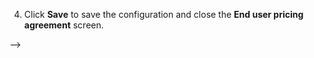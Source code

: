 <!-- # End user configuration

In this section, we will walk through the step-by-step process of creating an end user within the nGenue application. After you are done creating an end user, you will need to add their [address](create_end_user.md#create-an-end-user-address), set up a [sales contract](create_end_user.md#create-a-sales-contract) and [price agreement](./create_end_user.md#add-price-agreement), and add facilities to activate the account. Each of these steps is detailed in separate topics on this page.
<br><br>

> In this article, you'll be able to understand:<br>
    1. [How to create an end user](create_end_user.md#create-an-end-user)<br>
    2. [How to add address of an end user](create_end_user.md#create-an-end-user-address)<br>
    3. [How to add sales contract for an end user](create_end_user.md#create-an-end-user-sales-contract)<br>
    4. [How to add an end user pricing agreement](create_end_user.md#add-price-agreement-for-an-end-user)<br>
>

## Prerequisites

Before proceeding with the configuration of an end user, you must ensure the following prerequisites are met:

* You must have the required permissions to *add* or *modify* the **End user** screen within the application.

## Create an end user

To create an end user in nGenue, follow the below steps:

1.	In the **End user configuration** screen, click on the **Add an end user record** button. 
    ![add_user_record](images/end_user_4.png)
2. The table below provides detailed explanations for each field in the available in the **End user configuration** screen:

    *End user information*

    | Field name | Description |
    |------------|------------|
    | End user ID | A system-generated unique identifier assigned to the end user to track their account and transactions. |
    | Name | The full legal name of the end user or business entity associated with the account. |
    | Payment information | Displays payment-related details for the end user, including payment methods, terms, and history. |
    | LDC acct number | A unique identifier assigned by the Local Distribution Company (LDC) to track gas distribution for the end user. |
    | Alt1 / Alt2 Cust Num | Alternate customer numbers that can be used for cross-referencing within the system. These may be legacy account numbers or IDs used for integration with external systems. |
    | Parent customer (optional) | Allows linking the end user to a parent customer, which can be useful for billing, reporting, and account management purposes. |

    *Sales and service*

    | Field name | Description |
    |------------|------------|
    | Primary rep | The primary sales or service representative responsible for managing the end user's account, handling contracts, and providing support. |
    | CSR | The customer service representative assigned to address customer inquiries, manage complaints, and ensure service quality. |
    | Consultant | A consultant assigned to the end user for advisory purposes, such as helping with gas procurement strategies, compliance, or contract negotiations. |


    *Internal organizational information*

    | Field name | Description |
    |------------|------------|
    | Acctg group / legal entity | The accounting group or legal entity under which the end user’s account is categorized for financial and regulatory tracking. |
    | Business unit | The internal business division or unit responsible for managing the end user’s account, often used for reporting and resource allocation. |
    | Sales region | The geographical region assigned to the end user based on their location or where the sales team manages their contract. |
    | Default portfolio | The default product or service portfolio assigned to the end user, which may include gas supply agreements, pricing plans, or service packages. |
    | Default strategy | The default sales, pricing, or contract strategy that applies to the end user’s account, determining pricing tiers, contract terms, and risk management approaches. |

    ![end_user_configure](images/end_user_5.png)

3. The **End user configuration** screen is also divided into multiple tabs, each designed to capture specific details required for end user configuration. 

    Below is a detailed explanation of each tab:

    ### 1. General tab

    *LDC information*

    | Field name | Description |
    |------------|------------|
    | LDC | The local distribution company responsible for delivering gas to the end user. |
    | Current rate/rider | The current rate plan or rider assigned to the end user. |
    | Default pool account | The default pool account linked to the end user’s gas supply. |
    | Previous rate/rider prior to | Displays the previous rate plan or rider that was assigned before the current one. |
    | LDC rep | The representative from the LDC assigned to manage the end user's account. |

    *Retail billing method and description*

    | Field name | Description |
    |------------|------------|
    | Billing method name | Specifies the billing method used for the end user, determining how invoices are generated and sent. The available options are: <br> **Rate Ready** – The supplier sets a predefined rate, and the LDC calculates the bill based on usage. This method ensures consistency but requires accurate rate setup in advance. <br> **Bill Ready** – The supplier provides the entire bill calculation, and the LDC only delivers the invoice to the customer. This offers more control over billing but requires additional data management by the supplier. <br> **Dual Bill** – The supplier and the LDC generate separate invoices for their respective charges. This is used when both entities need to bill the customer directly. <br> **Single Bill** – A consolidated bill where the supplier and LDC charges are combined into a single invoice, simplifying the payment process for the end user. |
    | Broker fee reminder | Indicates whether a broker fee reminder is set for this account. |
    | Campaign ID | Identifies if the end user is part of a specific marketing or pricing campaign. |
    | Parent customer comments | Additional notes related to the parent customer, if applicable. |

    *End user management*

    | Field name | Description |
    |------------|------------|
    | Status | Displays the current management status of the end user, which affects their ability to receive gas supply and billing. The options include: <br> **Prospect** – The end user is in the initial setup phase and has not yet been activated for service. <br> **Setup/Pending** – The account setup is in progress, but certain steps (such as contract approval or LDC confirmation) are still required. <br> **Active** – The end user is fully enrolled, and service is currently being provided. They will be billed according to their selected billing method. <br> **Credit Hold** – The account is temporarily suspended due to credit issues, preventing further gas supply or transactions. This status requires resolution of outstanding balances or credit approval. <br> **Terminated** – The end user's service has been permanently discontinued. No further transactions or billing will occur. |
    | Contract status | Indicates the progress of the end user’s contract in the enrollment process. The status impacts service activation and billing. The options are: <br> **Awaiting LDC Confirmation** – The supplier has submitted the enrollment request, and the LDC must confirm the activation before service begins. <br> **Awaiting Credit Approval** – The contract is pending credit evaluation. If the end user does not meet credit requirements, additional guarantees or deposits may be needed. <br> **Awaiting Enrollment Complete** – The contract has been processed, but final enrollment steps (such as validation of meter setup or additional documentation) are still pending. <br> **Enrollment Complete** – The contract is fully executed, and the end user is officially enrolled in the system, allowing gas supply and billing to begin. |
    | Default metering interval | Defines the frequency at which the end user’s meter readings are recorded, which impacts how often billing and consumption tracking occur. The available options are: <br> **Daily** – Meter readings are taken every day, providing the most detailed consumption data. This is useful for high-usage customers who require precise tracking. <br> **Calendar Monthly** – Readings are recorded once per calendar month, typically on a fixed date. This standard approach aligns with most billing cycles. <br> **Cycle Monthly** – Meter readings follow a specific billing cycle rather than the calendar month, which may vary based on LDC-defined schedules. <br> **Bill Cycle; Manage Daily** – Allows for daily meter readings, but the billing cycle follows a predefined schedule. This provides detailed usage tracking while maintaining structured billing periods. |
    | Active fac | Shows the number of active facilities linked to the end user. |
    | # Facilities | Displays the total number of facilities associated with the end user. |
    | Default storage target | Specifies the default storage target assigned to the end user. |
    | Storage target override | Enables the user to override the default storage target if necessary. |
    | Enable daily pricing | Indicates whether daily pricing is enabled for the end user’s account. |

    ![end_user_general_tab](images/end_user_6.png)

    ### 2. Billing settings

    The table below provides detailed explanations for each field available in the **Billing Settings** tab.

    | Field name | Description |
    |------------|------------|
    | Bill format | Specifies the format in which the bill is generated. The available options may include **Standard, Summary, or Detailed**, determining the level of detail included in the invoice. The selected format impacts how charges, usage details, and line items appear on the final invoice. |
    | Line detail level | Defines the level of detail displayed in the invoice line items. Options may include **Summary, Partial Detail, and Full Detail**, affecting how gas usage, fees, and adjustments are presented to the customer. Choosing a more detailed level ensures transparency but may make the invoice longer. |
    | Billing hold | Allows users to temporarily hold bills from being printed within a specified date range. This prevents invoice generation during certain periods, ensuring corrections or adjustments can be made before finalizing the billing process. |
    | Message on invoice | A customizable message that appears on the customer’s invoice. This can be used for general communication, promotions, or important billing-related notes. |
    | Recurring PO # | Allows entry of a recurring purchase order (PO) number that will be associated with every invoice. This is useful for corporate or contractual billing where a PO is required for invoice processing. |
    | Report volumes in | Determines the unit of measurement for reporting gas volumes on the invoice. The options may include **Therms, Dekatherms (Dth), Cubic Feet (CCF), or MMBtu**. Selecting the correct unit is crucial for compliance with contractual agreements and industry standards. |
    | Use alternate billing entity | Enables selection of a different billing entity to generate the invoice instead of the primary supplier. This is useful when a third party is responsible for billing, such as a parent company or financial institution. |
    | Round volumes to | Specifies the rounding method for gas volume calculations. Options may include **No Rounding, Round to Whole Number, Round to Nearest 0.1, or Round to Nearest 0.01**. Rounding helps maintain consistency and avoids minor discrepancies in billing calculations. |

    *Invoice printing options*

    | Field name | Description |
    |------------|------------|
    | Print prior balances | Enables printing of any outstanding balances from previous billing cycles on the invoice. This helps customers track unpaid amounts. |
    | Don't print with controller | Prevents invoices from being printed through the standard controller system, allowing for manual intervention if needed. |
    | Print summary page for multi-facility invoices | If enabled, generates a summary page for invoices covering multiple facilities, providing a consolidated view of charges. |
    | Bundle LDC charges onto 1 line | Consolidates all Local Distribution Company (LDC) charges into a single line item on the invoice, simplifying the bill layout. |

    *Billing line item options*

    | Field name | Description |
    |------------|------------|
    | Hold bills until all facilities have volumes | Prevents invoices from being generated until meter readings for all associated facilities are available. This ensures complete and accurate billing. |
    | Suppress nGenue generated 3rd party charges | Hides any third-party charges that are automatically generated by the nGenue system, providing a cleaner invoice view if third-party charges are not relevant to the customer. |

    *Credit details*

    | Field name | Description |
    |------------|------------|
    | Credit limit | The maximum credit amount assigned to the end user. This determines the allowed outstanding balance before further transactions are restricted. |
    | Credit rating | Displays the creditworthiness of the end user based on predefined criteria. Options may include **Excellent, Good, Fair, or Poor**, affecting eligibility for payment terms and credit-based transactions. |
    | Default margin | The standard margin percentage applied to the end user's charges, representing the supplier’s profit markup. |
    | Last reviewed on | The last date when the end user’s credit details were reviewed. Regular reviews help ensure that credit limits and terms remain appropriate. |
    | SIC code | The Standard Industrial Classification (SIC) code identifying the industry in which the end user operates. This may impact contract terms and risk assessment. |
    | NAICS | The North American Industry Classification System (NAICS) code for categorizing the end user’s business type. Used for regulatory and reporting purposes. |
    | Office | Specifies the office location responsible for managing the end user’s account. This may impact billing jurisdiction and customer service handling. |
    | Industry title | The industry category associated with the end user, typically aligned with the SIC or NAICS classification. |

    ![end_user_billing_settings_tab](images/end_user_7.png)

    ### 3. A/R (Accounts Receivable)

    The table below provides detailed explanations for each field available in the **A/R (Accounts Receivable)** tab.

    *Payment processing*

    | Field name | Description |
    |------------|------------|
    | Mail checks to | Specifies the address where physical checks should be mailed for payment processing. Ensuring this field is correctly populated helps avoid delays in receiving payments. |
    | Wire funds to | Defines the designated bank account for wire transfers. This is crucial for customers opting for electronic payments. |
    | A/R Acct | Indicates the accounts receivable (A/R) account where customer payments are recorded. This ensures proper financial tracking and reconciliation. |
    | Sales acct | Specifies the sales account associated with the customer, helping in revenue tracking and financial reporting. |
    | Security deposit required | A checkbox that indicates whether the customer is required to provide a security deposit before service activation. |
    | Deposit amount | The amount of security deposit required from the customer. This may vary based on credit history, contract terms, or company policies. |
    | Date received | The date when the security deposit was received. Keeping track of this ensures proper financial accounting and refund processing. |
    | Re-apply cash receipts | A function that allows reapplying previously recorded cash receipts in case of adjustments or corrections. |
    | Payment terms | Defines the payment terms agreed upon with the customer, such as **Net 30, Due on Receipt, or Custom Terms**. Selecting appropriate terms impacts the due date and financial planning. |
    | Min days | The minimum number of days allowed for the payment cycle. This setting helps define due dates and late fee applications. |
    | Cash receipt method | Specifies the method by which payments are received. Options may include **Check, Wire Transfer, ACH, or Credit Card**. Choosing the right method ensures proper payment allocation. |
    | Form of payment | Defines the acceptable payment method for the customer, such as **Direct Debit, Credit Card, or Bank Transfer**. This impacts transaction processing and reconciliation. |

    *Late charges and collections*

    | Field name | Description |
    |------------|------------|
    | Finance method | Determines how late payment charges are calculated. Options include: <br><br> **None** – No finance charges are applied to late payments. <br> **Defined rate x balance due** – Applies a fixed interest rate to the outstanding balance. Useful for standard late fee structures. <br> **Defined rate x # of days** – Charges interest based on the number of days the balance is overdue. Helps in time-sensitive penalty calculations. <br> **Custom rate x balance due** – Uses a user-defined interest rate on the total outstanding balance. This provides flexibility in fee application. <br> **Custom rate x # of days** – Allows a customized rate to be applied based on the number of overdue days. Suitable for variable late fee structures. |
    | Late penalty | A checkbox that enables the application of late fees on overdue invoices. When selected, the finance method will determine the charge calculation. |
    | In collections | Specifies whether the customer’s account is in the collections process. This is crucial for identifying overdue accounts. |
    | Date referred | The date on which the customer’s account was referred to collections. This helps track the aging of delinquent accounts. |
    | Waive fees | Allows authorized users to waive late fees for the customer. Useful in cases of disputes or goodwill adjustments. |
    | Custom APR | A user-defined annual percentage rate (APR) for late payment penalties. This overrides standard rates when applicable. |
    | Minimum late fee | The lowest possible late fee that can be charged, ensuring small balances still incur a penalty. |
    | Block all collection letters | Prevents the system from automatically sending collection notices to the customer. Useful when negotiating payment terms outside the system. |
    | Stop all late fee calculation | Disables any late fee assessment for the customer, regardless of overdue balances. Useful for customers with special agreements or disputes. |

    ![end_user_a/r_tab](images/end_user_8.png)

    ### 4. Misc settings

    The table below provides detailed explanations for each field available in the **Misc settings** tab.

    | Field name | Description |
    |------------|------------|
    | Short name | A brief identifier or nickname for the end user. Used internally for quick reference. |
    | Enable cycle/financial storage | Allows the end user to participate in cycle-based or financial storage programs. This is typically used for balancing supply and demand in gas storage management. |
    | Annual storage percent | Defines the percentage of annual storage allocated to the end user. This field is enabled only when **Enable cycle/financial storage** is checked. |
    | Enable estimated meter read billing | Enables billing based on estimated meter readings instead of actual readings. Useful when meter data is unavailable or delayed. |
    | End user is allowed to participate in supply transactions | Grants the end user permission to engage in supply transactions, such as purchasing or transferring gas supplies. |
    | Enable budget billing | Activates budget billing for the end user, allowing them to pay a fixed amount each billing cycle based on estimated annual usage. Helps in managing seasonal fluctuations in billing. |

    *Initial sales forecast*  

    | Field name | Description |
    |------------|------------|
    | Annual usage | The projected annual consumption of the end user. Helps in forecasting supply needs. |
    | Margin | The expected profit margin applied to the end user's usage. This can impact pricing and revenue calculations. |
    | Start date | The date when the sales forecast begins. This helps in tracking usage projections over time. |
    | Term (Months) | The duration (in months) for which the forecasted values apply. Typically set to 12 months for annual projections. |

    *Additional settings*  

    | Field name | Description |
    |------------|------------|
    | Self-nominating | Allows the end user to nominate (select) their own supply sources instead of relying on default allocations. Useful for customers managing their own gas procurement. |
    | Block facility proration | Prevents the system from prorating facility charges for the end user. This ensures that facility-related costs remain consistent regardless of usage variations. |


7. Click **Save** to save the record. You have successfully created an end user in the nGenue application.

## Add address of an end user

This section provides the steps to create an address for an end user within the application.

1. In the **End user configuration** screen, select a user you would like to address.
2. Click on the **End user level address** icon available in the top header of the page. This will take you to the **End user address** screen.
3. Enter the required details in the **Address configuration** screen as mentioned in the table below:

    *Address Configuration*

    | Field name | Description |
    |------------|------------|
    | Contact | Specifies the name of the primary contact person associated with the address. This field is required to identify the key person for communication and correspondence. It is useful for customer support, sales inquiries, and issue resolution. |
    | Title | Defines the job title or designation of the contact person. This field is important for understanding the role and level of authority of the individual within the organization. It is useful in cases where role-specific approvals or communications are needed. |
    | Address | Captures the street address or location details of the contact. This field is essential for mailing purposes, physical correspondence, and regulatory compliance. It is useful when sending physical documents, invoices, or legal notices. |
    | City | Specifies the city where the contact is located. This field is required for geographic identification and helps in regional segmentation. It is useful for mapping customer locations and identifying service zones. |
    | State | Indicates the state or province where the contact resides. It is required for tax calculations, jurisdiction-specific regulations, and shipping considerations. Useful for legal compliance, billing, and service coverage areas. |
    | Zip code | Stores the postal or zip code associated with the contact’s address. It is required for accurate mail delivery and regional classification. Useful in shipping logistics, tax rate determinations, and geographical grouping. |
    | Voice | Captures the primary phone number for voice communication. It is required to facilitate direct contact with the individual for inquiries, support, or business discussions. Useful for customer service, order verification, and emergency contact. |
    | Ext | Stores the phone extension number if the contact is part of a larger phone system. This field is useful for reaching specific departments within an organization. It ensures direct communication without routing through a general receptionist. |
    | Fax | Captures the fax number for sending and receiving documents. While fax is less commonly used today, it is still required for organizations that rely on traditional document transmission. Useful for contract signing, legal document exchange, and invoice submissions. |
    | Ext | Stores the extension number associated with the fax. It ensures that faxed documents reach the correct recipient within an organization. |
    | E-mail | Stores the email address of the contact. It is required for digital communication and is the primary method for sending updates, invoices, and notifications. Useful for online correspondence, marketing communication, and document exchanges. |
    | Home | Stores the home phone number of the contact. This field is optional but useful when an alternative contact number is needed for urgent communications. |
    | Mobile | Stores the mobile phone number of the contact. This is required for direct and instant communication via phone or messaging apps. It is useful for reaching individuals in case of service updates, critical notifications, or sales follow-ups. |

    *Copy Address From*  

    | Field name | Description |
    |------------|------------|
    | End user | Select this option to copy the address from the end user’s details. This field is useful when the contact shares the same address as the end user, reducing manual data entry and ensuring consistency in records. |
    | Facility | Select this option to copy the address from a facility's details. This is required when the contact is associated with a facility rather than an individual end user. It is useful for supply chain management, billing, and operational coordination. |

    *Copy Address To* 

    | Field name | Description |
    |------------|------------|
    | All facilities | Copies the entered address to all associated facilities. This is useful when an organization has multiple branches or sites that use the same billing or communication address. |
    | Selected facilities | Allows selecting specific facilities to which the address should be copied. This is required when only a subset of facilities should share the address. It is useful for regional office management, service segmentation, and facility-specific correspondence. |
    | Facility | Displays the selected facility when **Selected facilities** is chosen. This ensures that address updates are applied correctly to the chosen facility. |

    *This Address Applies To*  

    | Field name | Description |
    |------------|------------|
    | Sales contact | Marks this address as the primary contact for sales-related communication. This is useful for order processing, contract negotiations, and sales inquiries. |
    | Collections | Identifies this address as the contact point for payment collections and overdue invoices. Required for accounts receivable and financial follow-ups. Useful for debt recovery, payment reminders, and dispute resolution. |
    | Critical day contact | Assigns this address for critical day notifications, such as emergency supply changes or urgent service updates. Useful in energy, utility, and logistics sectors where last-minute adjustments are needed. |
    | Billing | Specifies that this address is used for billing-related communication. This is essential for invoice delivery, tax calculations, and financial transactions. Useful for accounts payable and financial reporting. |
    | Duplicate billing | Indicates whether duplicate billing should be sent to this address. This is required for organizations that need multiple copies of invoices for different departments. Useful for financial audits, corporate billing, and regulatory compliance. |
    | Price confirmation | Marks this address for price confirmation communications, such as contract pricing details and rate adjustments. Useful for procurement teams, suppliers, and financial analysts. |

    *Delivery Methods*  

    | Field name | Description |
    |------------|------------|
    | Postal service | Specifies that physical mail should be sent to this address. This is required for organizations that rely on paper documentation. Useful for regulatory compliance, legal contracts, and customer notifications. |
    | Email | Indicates that email is the preferred mode of communication for this contact. This is useful for quick correspondence, invoice delivery, and electronic document sharing. |
    | Fax | Selects fax as the preferred method for sending documents to this contact. This is required in industries where fax remains a standard for official documentation. Useful for legal firms, healthcare, and government communications. |

    *Web Access*  

    | Field name | Description |
    |------------|------------|
    | Web username | Stores the username assigned to the contact for accessing online portals or services. This is required for secure login and user identification. Useful for self-service portals, customer account management, and online billing access. |
    | Password | Stores the password associated with the web username for secure access. This is required to ensure data privacy and account security. Useful for authentication in online platforms and customer portals. |

    *Additional Information*  

    | Field name | Description |
    |------------|------------|
    | Managed accounts | Displays the number of accounts managed under this contact. This field is useful for tracking multiple account responsibilities under a single contact person. Required for account managers, service coordinators, and multi-location organizations. |

4. Click **Save.**

## Add sales contract for an end user

This section outlines the steps to create a sales contract within the application.  

1. In the **End user configuration** screen, select the user for whom you want to create a contract.  
2. Click the **Sales contract** icon in the top header. This opens the **Master sales contract** screen.  
3. Fill in the required details in the **Master sales contract** screen as described in the table below. These fields capture the contract's terms and conditions, ensuring all essential details related to execution, renewal, and guarantees are accurately recorded.  

    | Field name | Description |
    |------------|------------|
    | Contract type | Specifies the type of contract being created (e.g., fixed, variable, hybrid). Required for categorizing agreements based on business needs. Useful for identifying applicable terms and compliance requirements. |
    | Effective date | Defines the date when the contract becomes active. Required for tracking contract validity. Useful for financial planning, service activation, and legal enforcement. |
    | Termination date | Specifies when the contract ends. Required for scheduling renewals or terminations. Useful for contract lifecycle management, ensuring no service disruptions, and avoiding penalties. |
    | Initial term (months) | Indicates the initial duration of the contract in months. Required for defining contract length. Useful for determining billing cycles, renewal terms, and financial forecasting. |
    | Automatic renewal (months) | Specifies whether the contract renews automatically after the initial term. Required to manage contract continuity. Useful for customer retention, avoiding service gaps, and simplifying contract extensions. |
    | Reminder (days prior) | Allows setting a reminder before contract expiration. Required to notify relevant parties about upcoming renewals or terminations. Useful for contract negotiations, renewal discussions, and legal compliance. |
    | Guaranteed saving | Indicates if the contract includes a savings guarantee. Required for customer assurance. Useful for marketing contracts, financial guarantees, and compliance with regulatory savings claims. |
    | Penalty guarantee | Specifies if a penalty applies for early contract termination. Required for enforcing contractual obligations. Useful for ensuring adherence to agreed terms and reducing early termination risks. |
    | Contract # | Stores a unique identifier for the contract. Required for tracking and referencing specific agreements. Useful for contract retrieval, audit purposes, and legal documentation. |
    | First flow date | Specifies the date when contract-based services or product deliveries begin. Required to define the start of service obligations. Useful for scheduling, operational planning, and ensuring timely execution. |
    | Date | Captures the date when the contract was signed. Required for legal validity. Useful for establishing the start of contractual obligations and verifying agreement authenticity. |
    | Signer | Specifies the name of the person who signed the contract. Required for accountability and legal enforcement. Useful for contract verification, dispute resolution, and audit trails. |


4. In the **Custom language** tab of the **Master sales contract** screen, you can modify the standard contract language, specifically for price confirmation and other clauses. It provides flexibility to tailor the contract wording based on business or regulatory requirements.

5. Next, the **Contract documents** tab, stores all related documents associated with the contract, such as signed agreements, terms and conditions, and any legal attachments. It serves as a centralized repository for contract documentation.

Click **Save** to save the configuration and close the **Sales contract** screen.

## Add price agreement for an end user

This section outlines the steps to add a price agreement within the application.  

1. In the **End user configuration** screen, select the user for whom you want to create a contract.  
2. Click the **Price agreement** icon in the top header. This opens the **End user pricing agreement** screen.
3. The **End user pricing agreement** screen is divided into two sections: **Agreement query** and **Price agreement configuration.**
    1. The **Agreement query** section allows users to search, filter, and view existing price agreements. It provides a structured way to locate agreements based on parameters such as LDC (Local Distribution Company), end user type, and agreement status (current, past, or future). This section is essential for managing active agreements, reviewing historical contracts, and ensuring compliance with pricing structures.

    2. The **Price agreement configuration** section defines the terms, conditions, and pricing structure for an agreement. It includes details such as contract duration, pricing methodology, applicable supply regions, and organizational groupings. This section is crucial for establishing clear pricing guidelines, managing risk, and ensuring contract compliance with business and regulatory requirements.

4. Click on **Add a price agreement record** icon to create a new record. 

5. In the **Price agreement configuration** screen, fill in the required details as described in the table below. 

    | Field name | Description |
    |------------|------------|
    | ID (auto-generated) | A unique identifier assigned to the price agreement. Required for tracking and referencing specific agreements. Useful for auditing, reporting, and ensuring contract traceability. |
    | Effective date | Defines the start date when the price agreement becomes active. Required for determining the contract's validity period. Useful for financial planning, billing cycles, and service activation. |
    | Apply term to | Specifies how the pricing agreement applies to deliveries (e.g., calendar delivery). Required for aligning pricing structures with contract terms. Useful for ensuring accurate rate application and compliance with agreements. |
    | Governed by master agreement | Indicates if the price agreement is linked to a master contract. Required for maintaining consistency with overarching contractual obligations. Useful for managing hierarchical contract structures and ensuring compliance. |
    | Currency | Specifies the currency used for the pricing agreement. Required for accurate financial transactions. Useful for cross-border agreements and financial reporting. |
    | Supply region | Defines the geographical region where the supply applies. Required for determining pricing conditions based on location. Useful for regional pricing strategies and compliance with regulatory requirements. |
    | Price agreement type | Specifies the type of pricing agreement (e.g., commodity pricing). Required for categorizing agreements based on pricing methodologies. Useful for contract management and determining applicable price calculations. |
    | Pricing campaign | An optional field that links the agreement to a specific pricing campaign. Useful for promotional pricing strategies and aligning agreements with marketing efforts. |
    | Enable alternate billing cycle volume source | Allows the selection of an alternative billing volume source. Useful when standard billing cycles do not align with contractual agreements. |
    | End user meter interval | Specifies whether the end user is daily metered or part of a pool. Required for defining how consumption data is collected. Useful for accurate billing and demand forecasting. |
    | This agreement’s tiers will be applied to the following volume | Specifies the volume tiering structure, such as city gate delivery. Required for determining price applicability. Useful for volume-based pricing strategies and compliance with supply contracts. |
    | How will fuel loss be calculated? | Defines how fuel loss will be accounted for in the agreement. Required for determining accurate billing amounts. Useful for cost allocation and transparency in fuel usage. |
    | WACOG will be applied to | Specifies whether the weighted average cost of gas (WACOG) is applied to a specific element of the contract. Useful for standardizing cost calculations across agreements. |
    | Enable single weighted average price (WACOG) billing | Allows billing to be calculated using a single WACOG method. Useful for simplifying cost structures and ensuring consistency in gas pricing. |

    *Organizational, Risk and Positional Grouping Section*
    
    | Field name | Description |
    |------------|------------|
    | Legal entity | Specifies the legal entity under which the agreement is created. Required for regulatory compliance. Useful for financial reporting and legal accountability. |
    | Business unit | Defines the business unit responsible for the agreement. Useful for internal tracking, budgeting, and performance analysis. |
    | Portfolio | Identifies the portfolio to which the agreement belongs. Useful for organizing agreements based on business segments. |
    | Strategy | Specifies the strategy governing the agreement. Useful for aligning contracts with corporate objectives. |
    | LDC pricing product | An optional field for selecting the applicable pricing product. Useful for pricing customization. |
    | Rate code | Specifies a predefined rate code that applies to the agreement. Useful for standardizing pricing models. |
    | Quote ID | Stores an identifier for the pricing quote associated with the agreement. Useful for tracking the origin of pricing terms. |


    | Contract requirements | Specifies the key contractual obligations, including volume commitments. Required for ensuring compliance with contract terms. Useful for operational planning and financial forecasting. |
    | Monthly contract volume | Defines the volume of gas contracted on a monthly basis. Required for setting supply commitments. Useful for supplier scheduling and demand management. |
    | Swing | Specifies the allowable variation in the contracted volume. Required for managing supply flexibility. Useful for balancing supply fluctuations and avoiding penalties. |
    | Contract MDQ | Represents the maximum daily quantity (MDQ) allowed under the contract. Required for defining delivery limits. Useful for pipeline scheduling and capacity planning. |
    | Date of first flow | Defines the date when gas deliveries start under the agreement. Required for scheduling supply obligations. Useful for operational planning and ensuring timely execution. |
    | Special provisions | Allows for the inclusion of any additional contractual terms. Useful for capturing unique conditions that apply to the agreement. |

<!--     
    | Pricing tiers | Defines the structured pricing levels within the agreement. Required for tier-based pricing models. Useful for implementing variable pricing strategies based on volume commitments. |
    | Tier | Represents the specific pricing level within the agreement. Required for differentiating pricing structures. Useful for applying customized pricing strategies. |
    | IsFormula | Indicates whether the tier uses a formula-based pricing method. Useful for dynamic pricing models that adjust based on market conditions. |
    | Defined quantity | Specifies the quantity of gas applicable to the pricing tier. Required for volume-based pricing. Useful for structuring pricing agreements based on committed quantities. |
    | Price method | Defines how the price is determined (e.g., fixed or floating). Required for setting appropriate pricing structures. Useful for aligning contract terms with market conditions. |
    | Tier description | Provides details about the pricing tier. Useful for clarity in contract interpretation and application. |
    | Commodity price status | Specifies whether the commodity price is fixed or floating. Required for determining billing calculations. Useful for financial planning and risk management. |
    | All-in price | Represents the total price including all applicable fees. Required for transparency in pricing. Useful for financial analysis and contract evaluation. |
    | Price ID | A unique identifier for the price applied in the tier. Useful for tracking and referencing specific price records. |
    | Basis - all in | Defines the basis on which the all-in price is calculated. Useful for ensuring accurate pricing methodology. |
    | Pricing index name | Specifies the name of the index used for floating prices. Required for market-based pricing agreements. Useful for price benchmarking and cost management. | -->


4. Click **Save** to save the configuration and close the **End user pricing agreement** screen.
 
<!-- ## Create a sales contract 

This section explains the process for creating a Sales Contract within the application.

1.	From the **End user** screen, click on the **Sales** contracts menu. 
2.	Click on the **Add a Sales Contract Record** button.  
3.	Enter the required details in the **Contract Details** screen, including *contact type*, *effective date*, *contract*, and other relevant information.  

## Add price agreement

This section explains the process for adding a Price Agreement within the application.

1.	From the **End user** screen, click on the **Price agreements** menu.  
2.	Click on the **Add a price agreement record** button.  
3.	Enter the required details in the **Price agreement configuration** screen, including *effective date, currency, supply region*, and other relevant information.   

 
## New pricing tier configuration

This section explains the process for adding a new pricing tier configuration within the application.

1.	Click on the **Add new tier** button under the **Pricing tiers** tab.  

2.	Fill in or select the options as per your need. 
3.	Enable *buyback* if required.
4.	Additionally, fill in the details in the **Commodity sales and validation screen**, including *pricing methodology, date, derive volume from, commodity status* and its related fields.  
 

## Create a facility

This section provides a step-by-step guide for creating a Facility within the application.

1.	Click on the **Facility** icon in the End User screen.  
2.	Click on the **Add a facility record** button.  
3.	Enter the required details in the **Facility details** screen, including *facility name, effective date, currency, and supply region.*
4.	In the **Physical address and sales tax** section, enter the details such as *street address, state, city, and country.*  
5.	In the **Profile** tab, fill in the details as *weather zone, and estimated volumes.*  

## Create a facility address

This section provides a step-by-step guide for creating a facility within the application.

1.	From the **Facility** screen, click on the **Open facility addresses** menu.  
2.	Click on the **Add a facility address record** button.  
3.	Enter the required details in the **Address details** screen, including *contact, title, address,* and other relevant information.  

 
## Create a meter 

This section provides a step-by-step guide for creating a Facility within the application.
1.	Click on the **Open meter data** menu from the **Facility** screen. 
2.	Click on the **Add a facility meter record** button.  
3.	Enter the required details in the **Meter details*** screen, including name, meter number, status,* and other relevant information.  

## Activate a facility

Activate a facility by clicking on the **Change facility status** button.  

## Activate an end user
To activate an end user, click on the **Activate end user** button in the **End user** screen.

--- --> -->